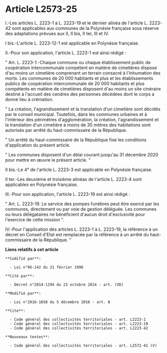 # Article L2573-25

I.-Les articles L. 2223-1 à L. 2223-19 et le dernier alinéa de l'article L. 2223-42 sont applicables aux communes de la
Polynésie française sous réserve des adaptations prévues aux II, II bis, II ter, III et IV.

I bis.-L'article L. 2223-12-1 est applicable en Polynésie française.

II.-Pour son application, l'article L. 2223-1 est ainsi rédigé : 

" Art. L. 2223-1.-Chaque commune ou chaque établissement public de coopération intercommunale compétent en matière de
cimetières dispose d'au moins un cimetière comprenant un terrain consacré à l'inhumation des morts. Les communes de 20 000
habitants et plus et les établissements publics de coopération intercommunale de 20 000 habitants et plus compétents en
matière de cimetières disposent d'au moins un site cinéraire destiné à l'accueil des cendres des personnes décédées dont le
corps a donné lieu à crémation. 

" La création, l'agrandissement et la translation d'un cimetière sont décidés par le conseil municipal. Toutefois, dans les
communes urbaines et à l'intérieur des périmètres d'agglomération, la création, l'agrandissement et la translation d'un
cimetière à moins de 35 mètres des habitations sont autorisés par arrêté du haut-commissaire de la République. 

" Un arrêté du haut-commissaire de la République fixe les conditions d'application du présent article. 

" Les communes disposent d'un délai courant jusqu'au 31 décembre 2020 pour mettre en œuvre le présent article. "

II bis.-Le 4° de l'article L. 2223-3 est applicable en Polynésie française. 

II ter.-Les deuxième et troisième alinéas de l'article L. 2223-4 sont applicables en Polynésie française.

III.-Pour son application, l'article L. 2223-19 est ainsi rédigé :

" Art. L. 2223-19. Le service des pompes funèbres peut être exercé par les communes, directement ou par voie de gestion
déléguée. Les communes ou leurs délégataires ne bénéficient d'aucun droit d'exclusivité pour l'exercice de cette mission ".

IV.-Pour l'application des articles L. 2223-1 à L. 2223-19, la référence à un décret en Conseil d'Etat est remplacée par la
référence à un arrêté du haut-commissaire de la République. "

**Liens relatifs à cet article**

	**Codifié par**:

	  - Loi n°96-142 du 21 février 1996

	**Cité par**:

	  - Décret n°2014-1294 du 23 octobre 2014 - art. (VD)

	**Modifié par**:

	  - Loi n°2016-1658 du 5 décembre 2016 - art. 8

	**Cite**:

	  - Code général des collectivités territoriales - art. L2223-1
	  - Code général des collectivités territoriales - art. L2223-19
	  - Code général des collectivités territoriales - art. L2223-42

	**Nouveaux textes**:

	  - Code général des collectivités territoriales - art. L2572-41 (V)
